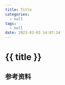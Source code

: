 ```yaml
---
title: Title
categories:
  - null
tags:
  - null
date: 2023-03-03 14:07:14
---
```


# {{ title }}

## 参考资料
